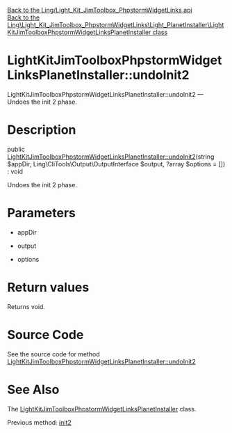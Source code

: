 [Back to the Ling/Light_Kit_JimToolbox_PhpstormWidgetLinks api](https://github.com/lingtalfi/Light_Kit_JimToolbox_PhpstormWidgetLinks/blob/master/doc/api/Ling/Light_Kit_JimToolbox_PhpstormWidgetLinks.md)<br>
[Back to the Ling\Light_Kit_JimToolbox_PhpstormWidgetLinks\Light_PlanetInstaller\LightKitJimToolboxPhpstormWidgetLinksPlanetInstaller class](https://github.com/lingtalfi/Light_Kit_JimToolbox_PhpstormWidgetLinks/blob/master/doc/api/Ling/Light_Kit_JimToolbox_PhpstormWidgetLinks/Light_PlanetInstaller/LightKitJimToolboxPhpstormWidgetLinksPlanetInstaller.md)


LightKitJimToolboxPhpstormWidgetLinksPlanetInstaller::undoInit2
================



LightKitJimToolboxPhpstormWidgetLinksPlanetInstaller::undoInit2 — Undoes the init 2 phase.




Description
================


public [LightKitJimToolboxPhpstormWidgetLinksPlanetInstaller::undoInit2](https://github.com/lingtalfi/Light_Kit_JimToolbox_PhpstormWidgetLinks/blob/master/doc/api/Ling/Light_Kit_JimToolbox_PhpstormWidgetLinks/Light_PlanetInstaller/LightKitJimToolboxPhpstormWidgetLinksPlanetInstaller/undoInit2.md)(string $appDir, Ling\CliTools\Output\OutputInterface $output, ?array $options = []) : void




Undoes the init 2 phase.




Parameters
================


- appDir

    

- output

    

- options

    


Return values
================

Returns void.








Source Code
===========
See the source code for method [LightKitJimToolboxPhpstormWidgetLinksPlanetInstaller::undoInit2](https://github.com/lingtalfi/Light_Kit_JimToolbox_PhpstormWidgetLinks/blob/master/Light_PlanetInstaller/LightKitJimToolboxPhpstormWidgetLinksPlanetInstaller.php#L89-L105)


See Also
================

The [LightKitJimToolboxPhpstormWidgetLinksPlanetInstaller](https://github.com/lingtalfi/Light_Kit_JimToolbox_PhpstormWidgetLinks/blob/master/doc/api/Ling/Light_Kit_JimToolbox_PhpstormWidgetLinks/Light_PlanetInstaller/LightKitJimToolboxPhpstormWidgetLinksPlanetInstaller.md) class.

Previous method: [init2](https://github.com/lingtalfi/Light_Kit_JimToolbox_PhpstormWidgetLinks/blob/master/doc/api/Ling/Light_Kit_JimToolbox_PhpstormWidgetLinks/Light_PlanetInstaller/LightKitJimToolboxPhpstormWidgetLinksPlanetInstaller/init2.md)<br>

